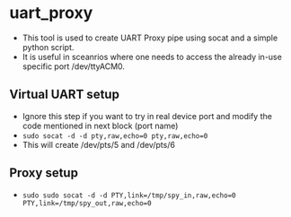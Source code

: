 # uart_proxy
- This tool is used to create UART Proxy pipe using socat and a simple python script.
- It is useful in sceanrios where one needs to access the already in-use specific port /dev/ttyACM0.

## Virtual UART setup
- Ignore this step if you want to try in real device port and modify the code mentioned in next block (port name)
- `sudo socat -d -d pty,raw,echo=0 pty,raw,echo=0`
- This will create /dev/pts/5 and /dev/pts/6

## Proxy setup
- `sudo sudo socat -d -d PTY,link=/tmp/spy_in,raw,echo=0 PTY,link=/tmp/spy_out,raw,echo=0`

